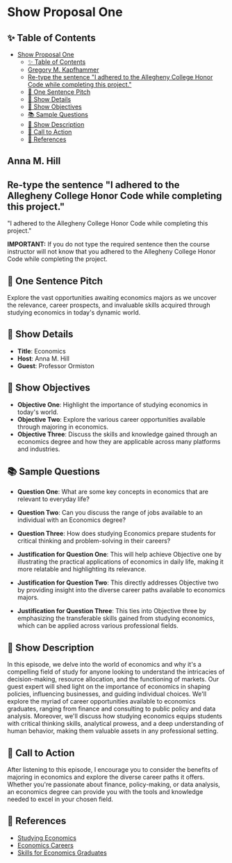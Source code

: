 # Show Proposal One

## ✨ Table of Contents

<!---toc start-->

* [Show Proposal One](#show-proposal-one)
  * [✨ Table of Contents](#-table-of-contents)
  * [Gregory M. Kapfhammer](#gregory-m-kapfhammer)
  * [Re-type the sentence "I adhered to the Allegheny College Honor Code while completing this project."](#re-type-the-sentence-i-adhered-to-the-allegheny-college-honor-code-while-completing-this-project)
  * [🏁 One Sentence Pitch](#-one-sentence-pitch)
  * [🔬 Show Details](#-show-details)
  * [📝 Show Objectives](#-show-objectives)
  * [📚 Sample Questions](#-sample-questions)
  * [🎉 Show Description](#-show-description)
  * [📢 Call to Action](#-call-to-action)
  * [🦜 References](#-references)

<!---toc end-->

## Anna M. Hill

## Re-type the sentence "I adhered to the Allegheny College Honor Code while completing this project."

"I adhered to the Allegheny College Honor Code while completing this project."

**IMPORTANT:** If you do not type the required sentence then the course
instructor will not know that you adhered to the Allegheny College Honor Code
while completing the project.

## 🏁 One Sentence Pitch

Explore the vast opportunities awaiting economics majors as we uncover the relevance, career prospects, and invaluable skills acquired through studying economics in today's dynamic world.

## 🔬 Show Details

- **Title**: Economics
- **Host**: Anna M. Hill
- **Guest**: Professor Ormiston

## 📝 Show Objectives

- **Objective One**: Highlight the importance of studying economics in today's world.
- **Objective Two**: Explore the various career opportunities available through majoring in economics.
- **Objective Three**: Discuss the skills and knowledge gained through an economics degree and how they are applicable across many platforms and industries.

## 📚 Sample Questions

- **Question One**: What are some key concepts in economics that are relevant to everyday life?
- **Question Two**: Can you discuss the range of jobs available to an individual with an Economics degree?
- **Question Three**: How does studying Economics prepare students for critical thinking and problem-solving in their careers?

- **Justification for Question One**: This will help achieve Objective one by illustrating the practical applications of economics in daily life, making it more relatable and highlighting its relevance.
- **Justification for Question Two**: This directly addresses Objective two by providing insight into the diverse career paths available to economics majors.
- **Justification for Question Three**: This ties into Objective three by emphasizing the transferable skills gained from studying economics, which can be applied across various professional fields.

## 🎉 Show Description

In this episode, we delve into the world of economics and why it's a compelling field of study for anyone looking to understand the intricacies of decision-making, resource allocation, and the functioning of markets. Our guest expert will shed light on the importance of economics in shaping policies, influencing businesses, and guiding individual choices. We'll explore the myriad of career opportunities available to economics graduates, ranging from finance and consulting to public policy and data analysis. Moreover, we'll discuss how studying economics equips students with critical thinking skills, analytical prowess, and a deep understanding of human behavior, making them valuable assets in any professional setting.

## 📢 Call to Action

After listening to this episode, I encourage you to consider the benefits of majoring in economics and explore the diverse career paths it offers. Whether you're passionate about finance, policy-making, or data analysis, an economics degree can provide you with the tools and knowledge needed to excel in your chosen field.

## 🦜 References

- [Studying Economics](https://www.depts.ttu.edu/economics/whyshouldimajorineconomics.php#:~:text=Studying%20economics%20provides%20you%20with,just%20to%20name%20a%20few.)
- [Economics Careers](https://www.aeaweb.org/resources/students/careers)
- [Skills for Economics Graduates](https://www.stlouisfed.org/open-vault/2022/may/skills-people-with-econ-degrees)
